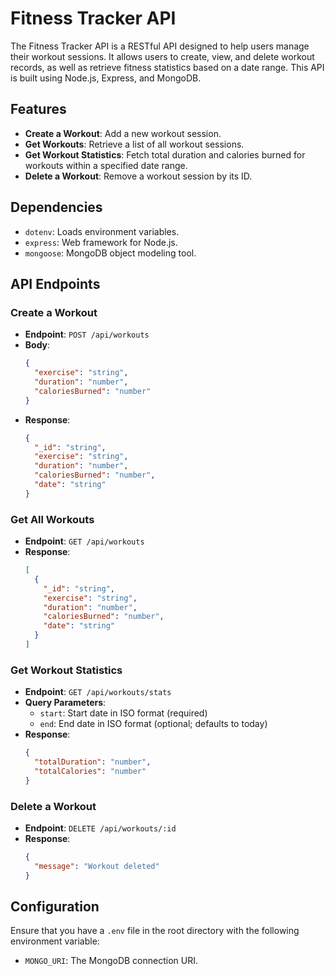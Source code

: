 # Fitness Tracker API
The Fitness Tracker API is a RESTful API designed to help users manage their workout sessions. It allows users to create, view, and delete workout records, as well as retrieve fitness statistics based on a date range. This API is built using Node.js, Express, and MongoDB.

## Features

- **Create a Workout**: Add a new workout session.
- **Get Workouts**: Retrieve a list of all workout sessions.
- **Get Workout Statistics**: Fetch total duration and calories burned for workouts within a specified date range.
- **Delete a Workout**: Remove a workout session by its ID.

## Dependencies

- `dotenv`: Loads environment variables.
- `express`: Web framework for Node.js.
- `mongoose`: MongoDB object modeling tool.

## API Endpoints

### Create a Workout
  - **Endpoint**: `POST /api/workouts`
  - **Body**:
      ```json
      {
        "exercise": "string",
        "duration": "number", 
        "caloriesBurned": "number" 
      }
  - **Response**:
      ```json
      {
        "_id": "string",
        "exercise": "string",
        "duration": "number",
        "caloriesBurned": "number",
        "date": "string"
      }


### Get All Workouts
  - **Endpoint**: `GET /api/workouts`
  - **Response**:
      ```json
      [
        {
          "_id": "string",
          "exercise": "string",
          "duration": "number",
          "caloriesBurned": "number",
          "date": "string"
        }
      ]


### Get Workout Statistics
  - **Endpoint**: `GET /api/workouts/stats`
  - **Query Parameters**:
      - `start`: Start date in ISO format (required)
      - `end`: End date in ISO format (optional; defaults to today)
  - **Response**:
      ```json
      {
        "totalDuration": "number",
        "totalCalories": "number"
      }


### Delete a Workout
  - **Endpoint**: `DELETE /api/workouts/:id`
  - **Response**:
      ```json
      {
        "message": "Workout deleted"
      }

## Configuration
Ensure that you have a `.env` file in the root directory with the following environment variable:

  - `MONGO_URI`: The MongoDB connection URI.
